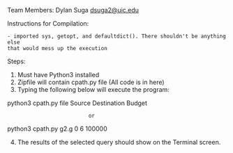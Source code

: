 Team Members: Dylan Suga dsuga2@uic.edu

Instructions for Compilation:

~~~~Reference if doesn't compile~~~~~~~
- imported sys, getopt, and defaultdict(). There shouldn't be anything else 
that would mess up the execution
~~~~~~~~~~~~~~~~~~~~~~~~~~~~~~~~~~~~~~~~~
Steps:

1) Must have Python3 installed
2) Zipfile will contain cpath.py file (All code is in here)
3) Typing the following below will execute the program:

python3 cpath.py file Source Destination Budget
  
                              or
                              
python3 cpath.py g2.g 0 6 100000


 
4) The results of the selected query should show on the Terminal screen. 
